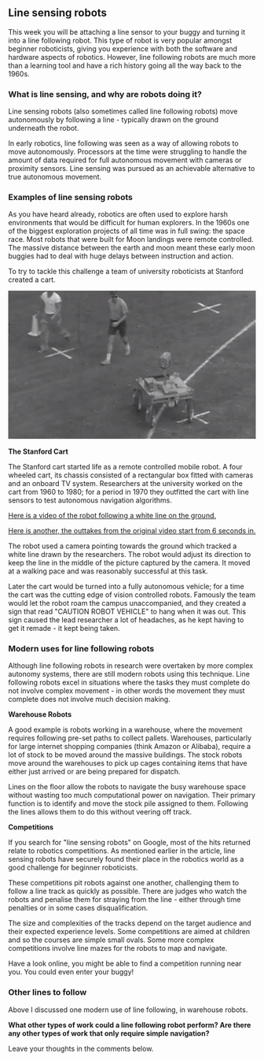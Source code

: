 [comment]: # (
Is this step open? Y/N
If so, short description of this step:
Related links:
Related files:
)

## Line sensing robots

This week you will be attaching a line sensor to your buggy and turning it into a line following robot. This type of robot is very popular amongst beginner roboticists, giving you experience with both the software and hardware aspects of robotics. However, line following robots are much more than a learning tool and have a rich history going all the way back to the 1960s.

### What is line sensing, and why are robots doing it?

Line sensing robots (also sometimes called line following robots) move autonomously by following a line - typically drawn on the ground underneath the robot.

In early robotics, line following was seen as a way of allowing robots to move autonomously. Processors at the time were struggling to handle the amount of data required for full autonomous movement with cameras or proximity sensors. Line sensing was pursued as an achievable alternative to true autonomous movement.

### Examples of line sensing robots

As you have heard already, robotics are often used to explore harsh environments that would be difficult for human explorers. In the 1960s one of the biggest exploration projects of all time was in full swing: the space race. Most robots that were built for Moon landings were remote controlled. The massive distance between the earth and moon meant these early moon buggies had to deal with huge delays between instruction and action.

To try to tackle this challenge a team of university roboticists at Stanford created a cart.

![](images/3_3_Stanford_Cart.png)

**The Stanford Cart**

The Stanford cart started life as a remote controlled mobile robot. A four wheeled cart, its chassis consisted of a rectangular box fitted with cameras and an onboard TV system. Researchers at the university worked on the cart from 1960 to 1980; for a period in 1970 they outfitted the cart with line sensors to test autonomous navigation algorithms.

[Here is a video of the robot following a white line on the ground.](https://youtu.be/8Mxk2L3lu9Q)

[Here is another, the outtakes from the original video start from 6 seconds in.](https://exhibits.stanford.edu/ai/catalog/jk541kq7003)

The robot used a camera pointing towards the ground which tracked a white line drawn by the researchers. The robot would adjust its direction to keep the line in the middle of the picture captured by the camera. It moved at a walking pace and was reasonably successful at this task.

Later the cart would be turned into a fully autonomous vehicle; for a time the cart was the cutting edge of vision controlled robots. Famously the team would let the robot roam the campus unaccompanied, and they created a sign that read "CAUTION ROBOT VEHICLE" to hang when it was out. This sign caused the lead researcher a lot of headaches, as he kept having to get it remade - it kept being taken.

### Modern uses for line following robots

Although line following robots in research were overtaken by more complex autonomy systems, there are still modern robots using this technique. Line following robots excel in situations where the tasks they must complete do not involve complex movement - in other words the movement they must complete does not involve much decision making.

**Warehouse Robots**

A good example is robots working in a warehouse, where the movement requires following pre-set paths to collect pallets. Warehouses, particularly for large internet shopping companies (think Amazon or Alibaba), require a lot of stock to be moved around the massive buildings. The stock robots move around the warehouses to pick up cages containing items that have either just arrived or are being prepared for dispatch.

Lines on the floor allow the robots to navigate the busy warehouse space without wasting too much computational power on navigation. Their primary function is to identify and move the stock pile assigned to them. Following the lines allows them to do this without veering off track.

**Competitions**

If you search for "line sensing robots" on Google, most of the hits returned relate to robotics competitions. As mentioned earlier in the article, line sensing robots have securely found their place in the robotics world as a good challenge for beginner roboticists.

These competitions pit robots against one another, challenging them to follow a line track as quickly as possible. There are judges who watch the robots and penalise them for straying from the line - either through time penalties or in some cases disqualification.

The size and complexities of the tracks depend on the target audience and their expected experience levels. Some competitions are aimed at children and so the courses are simple small ovals. Some more complex competitions involve line mazes for the robots to map and navigate.

Have a look online, you might be able to find a competition running near you. You could even enter your buggy!

### Other lines to follow

Above I discussed one modern use of line following, in warehouse robots.

**What other types of work could a line following robot perform? Are there any other types of work that only require simple navigation?**

Leave your thoughts in the comments below.
